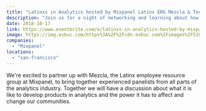 ```yaml
---
title: "Latinxs in Analytics hosted by Mixpanel Latinx ERG Mezcla & Techqueria"
description: "Join us for a night of networking and learning about how Latinxs are shaping the analytics industry!"
date: 2018-10-17
link: https://www.eventbrite.com/e/latinxs-in-analytics-hosted-by-mixpanels-latinx-erg-mezcla-techqueria-tickets-51170447185#
image: https://img.evbuc.com/https%3A%2F%2Fcdn.evbuc.com%2Fimages%2F51002464%2F15369463375%2F1%2Foriginal.jpg?w=800&auto=compress&rect=0%2C0%2C1802%2C901&s=3089428d67217cb2bd3aca23b7ce2331
companies:
  - "Mixpanel"
locations:
  - "san-francisco"
---
```


We're excited to partner up with Mezcla, the Latinx employee resource group at Mixpanel, to bring together experienced panelists from all parts of the analytics industry. Together we will have a discussion about what it is like to develop products in analytics and the power it has to affect and change our communities.
